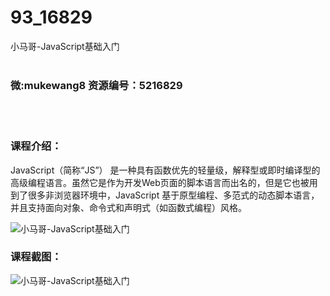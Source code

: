 # 93_16829
小马哥-JavaScript基础入门
<br/></br>
<h3>微:mukewang8 资源编号：5216829</h3>
<br/></br>
<h3>课程介绍：</h3>
<p>JavaScript（简称“JS”） 是一种具有函数优先的轻量级，解释型或即时编译型的高级编程语言。虽然它是作为开发Web页面的脚本语言而出名的，但是它也被用到了很多非浏览器环境中，JavaScript 基于原型编程、多范式的动态脚本语言，并且支持面向对象、命令式和声明式（如函数式编程）风格。</p>
<p><img src="https://www.ko996.com/wp-content/uploads/img/2020/12/12345-1.jpg" alt="小马哥-JavaScript基础入门"></p>
<div class="info-desc">
<h3>课程截图：</h3>
<p><img src="https://www.ko996.com/wp-content/uploads/img/2020/12/1-37.png" alt="小马哥-JavaScript基础入门"></p>


			
</div>
